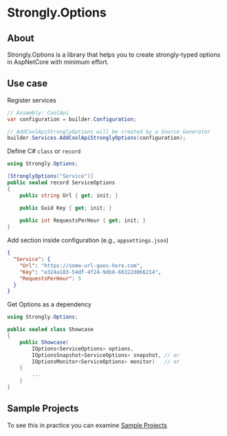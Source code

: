# Strongly.Options

## About
Strongly.Options is a library that helps you to create strongly-typed options in AspNetCore with minimum effort.

## Use case

Register services
```csharp
// Assembly: CoolApi
var configuration = builder.Configuration;

// AddCoolApiStronglyOptions will be created by a Source Generator
builder.Services.AddCoolApiStronglyOptions(configuration);
```

Define C# `class` or `record`
```csharp
using Strongly.Options;

[StronglyOptions("Service")]
public sealed record ServiceOptions
{
    public string Url { get; init; }

    public Guid Key { get; init; }
    
    public int RequestsPerHour { get; init; }
}
```
Add section inside configuration (e.g., `appsettings.json`)
```json
{
  "Service": {
    "Url": "https://some-url-goes-here.com",
    "Key": "e324a183-54df-4f24-9db8-66322d066214",
    "RequestsPerHour": 5
  }
}
```
Get Options as a dependency
```csharp
using Strongly.Options;

public sealed class Showcase 
{
    public Showcase(
        IOptions<ServiceOptions> options,
        IOptionsSnapshot<ServiceOptions> snapshot, // or
        IOptionsMonitor<ServiceOptions> monitor)   // or
    {
        ...    
    }
}
```

## Sample Projects

To see this in practice you can examine [Sample Projects](samples)
